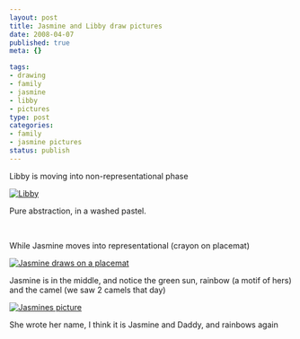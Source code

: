 ```yaml
--- 
layout: post
title: Jasmine and Libby draw pictures
date: 2008-04-07
published: true
meta: {}

tags: 
- drawing
- family
- jasmine
- libby
- pictures
type: post
categories: 
- family
- jasmine pictures
status: publish
---
```



Libby is moving into non-representational phase

  

[![Libby](http://media.eick.us/2011/05/2372864026_0080c664d9.jpg)](http://www.flickr.com/photos/andreweick/2372864026/ "Libby by AndrewEick, on Flickr")

  

Pure abstraction, in a washed pastel. 

  

 

  

While Jasmine moves into representational (crayon on placemat)

  

[![Jasmine draws on a placemat](http://media.eick.us/2011/05/2372989526_8195a393ef.jpg)](http://www.flickr.com/photos/andreweick/2372989526/ "Jasmine draws on a placemat by AndrewEick, on Flickr") 

  

Jasmine is in the middle, and notice the green sun, rainbow (a motif of hers) and the camel (we saw 2 camels that day)

 [![Jasmines picture](http://media.eick.us/2011/05/2325782309_aea424321f.jpg)](http://www.flickr.com/photos/andreweick/2325782309/ "Jasmines picture by AndrewEick, on Flickr")   



  



  

She wrote her name, I think it is Jasmine and Daddy, and rainbows again

